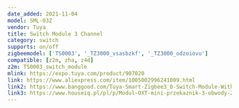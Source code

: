 ```yaml
---
date_added: 2021-11-04
model: SML-03Z
vendor: Tuya
title: Switch Module 3 Channel
category: switch
supports: on/off
zigbeemodel: ['TS0003', '_TZ3000_vsasbzkf', '_TZ3000_odzoiovu']
compatible: [z2m, zha, z4d]
z2m: TS0003_switch_module
mlink: https://expo.tuya.com/product/907020
link: https://www.aliexpress.com/item/1005002996241009.html
link2: https://www.banggood.com/Tuya-Smart-Zigbee3_0-Switch-Module-With-Neutral-3gang-or-Way-100V-240V-Wireless-Light-Switch-Relay-Compatible-Alexa-Google-Home-p-1870966.html
link3: https://www.houseiq.pl/pl/p/Modul-OXT-mini-przekaznik-3-obwody-ZigBee-TUYA/1561
---
```


